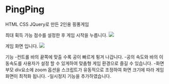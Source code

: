 # PingPing
HTML CSS JQuery로 만든 2인용 핑퐁게임

최대 휙득 가능 점수를 설정한 후 게임 시작을 누릅니다.
<img src="https://user-images.githubusercontent.com/34783191/107016162-f410a980-67e0-11eb-82d5-bb2623988b38.png">

게임 화면 입니다. 
<img src="https://user-images.githubusercontent.com/34783191/107017052-03dcbd80-67e2-11eb-94a7-afebbea2ec16.png">

기능
-컨트롤 바의 끝쪽에 맞출 수록 공이 빠르게 튕겨 나갑니다.
-공의 속도와 바의 이동속도를 사용자가 설정 할 수 있게하여 맞춤형 게임 환경으로 즐길 수 있습니다.
-화면 부모 div요소에 zoom 옵션을 스크립트가 유동적으로 조정하여 화면 크기에 따라 게임 화면이 최적화 됩니다.
-일시정지 기능을 추가하였습니다.

